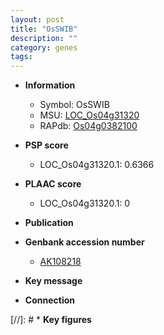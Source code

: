 ```yaml
---
layout: post
title: "OsSWIB"
description: ""
category: genes
tags: 
---
```


* **Information**  
    + Symbol: OsSWIB  
    + MSU: [LOC_Os04g31320](http://rice.plantbiology.msu.edu/cgi-bin/ORF_infopage.cgi?orf=LOC_Os04g31320)  
    + RAPdb: [Os04g0382100](http://rapdb.dna.affrc.go.jp/viewer/gbrowse_details/irgsp1?name=Os04g0382100)  

* **PSP score**  
    + LOC_Os04g31320.1: 0.6366 

* **PLAAC score**  
    + LOC_Os04g31320.1: 0 

* **Publication**  

* **Genbank accession number**  
    + [AK108218](http://www.ncbi.nlm.nih.gov/nuccore/AK108218)

* **Key message**  

* **Connection**  

[//]: # * **Key figures**  



